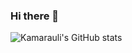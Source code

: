 ### Hi there 👋
![Kamarauli's GitHub stats](https://github-readme-stats.vercel.app/api?username=Kamarauli&show_icons=true&theme=radical)
<!--
**Kamarauli/Kamarauli** is a ✨ _special_ ✨ repository because its `README.md` (this file) appears on your GitHub profile.

Here are some ideas to get you started:

- 🔭 I’m currently working on ...
- 🌱 I’m currently learning ...
- 👯 I’m looking to collaborate on ...
- 🤔 I’m looking for help with ...
- 💬 Ask me about ...
- 📫 How to reach me: ...
- 😄 Pronouns: ...
- ⚡ Fun fact: ...
-->

